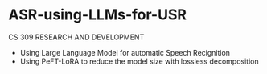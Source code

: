 # ASR-using-LLMs-for-USR
CS 309 RESEARCH AND DEVELOPMENT
- Using Large Language Model for automatic Speech Recignition
- Using PeFT-LoRA  to reduce the model size with lossless decomposition
  
  
